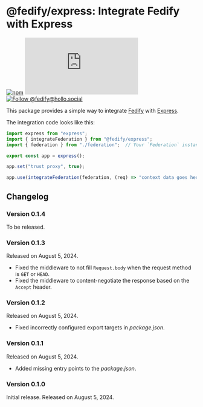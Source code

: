 @fedify/express: Integrate Fedify with Express
==============================================

[![npm][npm badge]][npm]
[![Matrix][Matrix badge]][Matrix]
[![Follow @fedify@hollo.social][@fedify@hollo.social badge]][@fedify@hollo.social]

This package provides a simple way to integrate [Fedify] with [Express].

The integration code looks like this:

~~~~ typescript
import express from "express";
import { integrateFederation } from "@fedify/express";
import { federation } from "./federation";  // Your `Federation` instance

export const app = express();

app.set("trust proxy", true);

app.use(integrateFederation(federation, (req) => "context data goes here"));
~~~~

[npm]: https://www.npmjs.com/package/@fedify/express
[npm badge]: https://img.shields.io/npm/v/@fedify/express?logo=npm
[Matrix]: https://matrix.to/#/#fedify:matrix.org
[Matrix badge]: https://img.shields.io/matrix/fedify%3Amatrix.org
[@fedify@hollo.social badge]: https://fedi-badge.deno.dev/@fedify@hollo.social/followers.svg
[@fedify@hollo.social]: https://hollo.social/@fedify
[Fedify]: https://fedify.dev/
[Express]: https://expressjs.com/


Changelog
---------

### Version 0.1.4

To be released.

### Version 0.1.3

Released on August 5, 2024.

 -  Fixed the middleware to not fill `Request.body` when the request method is
    `GET` or `HEAD`.
 -  Fixed the middleware to content-negotiate the response based on
    the `Accept` header.

### Version 0.1.2

Released on August 5, 2024.

 -  Fixed incorrectly configured export targets in *package.json*.

### Version 0.1.1

Released on August 5, 2024.

 -  Added missing entry points to the *package.json*.

### Version 0.1.0

Initial release.  Released on August 5, 2024.
